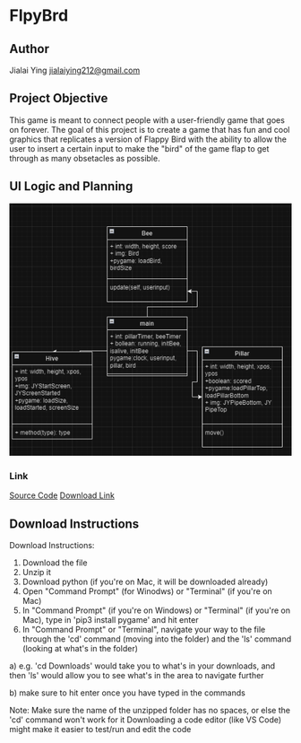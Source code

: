 # FlpyBrd
## Author
Jialai Ying
jialaiying212@gmail.com

## Project Objective
This game is meant to connect people with a user-friendly game that goes on forever. The goal of this project is to create a game that has fun and cool graphics that replicates a version of Flappy Bird with the ability to allow the user to insert a certain input to make the "bird" of the game flap to get through as many obsetacles as possible. 

## UI Logic and Planning
![Class Diagram](https://github.com/JialaiY/FlpyBrd/blob/main/imgs/FlpyBird%20flow.png?raw=true)

### Link
[Source Code](https://github.com/JialaiY/FlpyBrd/tree/main/imgs/FlpyBrd)
[Download Link]()

## Download Instructions
Download Instructions:
1. Download the file
2. Unzip it
3. Download python (if you're on Mac, it will be downloaded already)
4. Open "Command Prompt" (for Winodws) or "Terminal" (if you're on Mac)
5. In "Command Prompt" (if you're on Windows) or "Terminal" (if you're on Mac), type in 'pip3 install pygame' and hit enter
6. In "Command Prompt" or "Terminal", navigate your way to the file through the 'cd' command (moving into the folder) and the 'ls' command (looking at what's in the folder)
 
a) e.g. 'cd Downloads' would take you to what's in your downloads, and then 'ls' would allow you to see what's in the area to navigate further

b) make sure to hit enter once you have typed in the commands

Note: Make sure the name of the unzipped folder has no spaces, or else the 'cd' command won't work for it Downloading a code editor (like VS Code) might make it easier to test/run and edit the code
